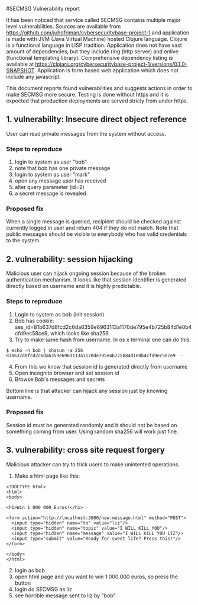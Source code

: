 #SECMSG Vulnerability report

It has been noticed that service called SECMSG contains multiple major level vulnerabilities. Sources are available from https://github.com/juhofriman/cybersecuritybase-project-1 and application is made with JVM (Java Virtual Machine) hosted Clojure language. Clojure is a functional language in LISP tradition. Application does not have vast amount of dependencies, but they include ring (http server) and enlive (functional templating library). Comprehensive dependency listing is available at https://clojars.org/cybersecuritybase-project-1/versions/0.1.0-SNAPSHOT. Application is form based web application which does not include any javascript.

This document reports found vulnerabilities and suggests actions in order to make SECMSG more secure. Testing is done without https and it is expected that production deployments are served stricly from under https.

## 1. vulnerability: Insecure direct object reference

User can read private messages from the system without access.

### Steps to reproduce

1. login to system as user "bob"
2. note that bob has one private message
3. login to system as user "mark"
4. open any message user has received
5. alter query parameter (id=2)
6. a secret message is revealed

### Proposed fix

When a single message is queried, recipient should be checked against currently logged in user and return 404 if they do not match. Note that public messages should be visible to everybody who has valid credentials to the system.


## 2. vulnerability: session hijacking

Malicious user can hijack ongoing session because of the broken authentication mechanism. It looks like that session identifier is generated directly based on username and it is highly predictable.

### Steps to reproduce

1. Login to system as bob (init session)
2. Bob has cookie: ses_id=81b637d8fcd2c6da6359e6963113a1170de795e4b725b84d1e0b4cfd9ec58ce9, which looks like sha256
3. Try to make same hash from username. In os x terminal one can do this:
```
$ echo -n bob | shasum -a 256
81b637d8fcd2c6da6359e6963113a1170de795e4b725b84d1e0b4cfd9ec58ce9  -
```
4. From this we know that session id is generated directly from username
5. Open incognito browser and set session id
6. Browse Bob's messages and secrets

Bottom line is that attacker can hijack any session just by knowing username.

### Proposed fix

Session id must be generated randomly and it should not be based on something coming from user. Using random sha256 will work just fine.

## 3. vulnerability: cross site request forgery

Malicious attacker can try to trick users to make unintented operations.

1. Make a html page like this:
```
<!DOCTYPE html>
<html>
<body>

<h1>Win 1 000 000 Euros!</h1>

<form action="http://localhost:3000/new-message.html" method="POST">
  <input type="hidden" name="to" value="liz"/>
  <input type="hidden" name="topic" value="I WILL KILL YOU"/>
  <input type="hidden" name="message" value="I WILL KILL YOU LIZ"/>
  <input type="submit" value="Ready for sweet life? Press this!"/>
</form>

</body>
</html>

```
2. login as bob
3. open html page and you want to win 1 000 000 euros, so press the button
4. login do SECMSG as liz
5. see horrible message sent to liz by "bob"